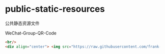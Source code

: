 # public-static-resources
公共静态资源文件



WeChat-Group-QR-Code

 ```markdown
<br/>
<div align="center"> <img src="https://raw.githubusercontent.com/frank-lam/public-static-resources/main/assets/wechat/wx_group_qrcode.png" width="400px"/></div>
 ```

